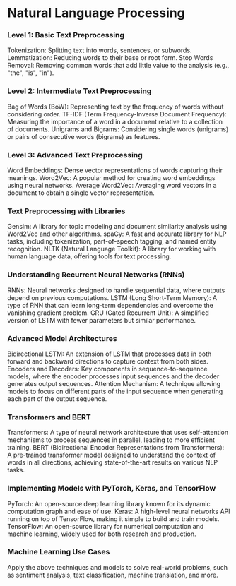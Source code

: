 # Natural Language Processing

### Level 1: Basic Text Preprocessing
Tokenization: Splitting text into words, sentences, or subwords.
Lemmatization: Reducing words to their base or root form.
Stop Words Removal: Removing common words that add little value to the analysis (e.g., "the", "is", "in").


### Level 2: Intermediate Text Preprocessing
Bag of Words (BoW): Representing text by the frequency of words without considering order.
TF-IDF (Term Frequency-Inverse Document Frequency): Measuring the importance of a word in a document relative to a collection of documents.
Unigrams and Bigrams: Considering single words (unigrams) or pairs of consecutive words (bigrams) as features.

### Level 3: Advanced Text Preprocessing
Word Embeddings: Dense vector representations of words capturing their meanings.
Word2Vec: A popular method for creating word embeddings using neural networks.
Average Word2Vec: Averaging word vectors in a document to obtain a single vector representation.

### Text Preprocessing with Libraries
Gensim: A library for topic modeling and document similarity analysis using Word2Vec and other algorithms.
spaCy: A fast and accurate library for NLP tasks, including tokenization, part-of-speech tagging, and named entity recognition.
NLTK (Natural Language Toolkit): A library for working with human language data, offering tools for text processing.

### Understanding Recurrent Neural Networks (RNNs)
RNNs: Neural networks designed to handle sequential data, where outputs depend on previous computations.
LSTM (Long Short-Term Memory): A type of RNN that can learn long-term dependencies and overcome the vanishing gradient problem.
GRU (Gated Recurrent Unit): A simplified version of LSTM with fewer parameters but similar performance.


### Advanced Model Architectures
Bidirectional LSTM: An extension of LSTM that processes data in both forward and backward directions to capture context from both sides.
Encoders and Decoders: Key components in sequence-to-sequence models, where the encoder processes input sequences and the decoder generates output sequences.
Attention Mechanism: A technique allowing models to focus on different parts of the input sequence when generating each part of the output sequence.

### Transformers and BERT
Transformers: A type of neural network architecture that uses self-attention mechanisms to process sequences in parallel, leading to more efficient training.
BERT (Bidirectional Encoder Representations from Transformers): A pre-trained transformer model designed to understand the context of words in all directions, achieving state-of-the-art results on various NLP tasks.


### Implementing Models with PyTorch, Keras, and TensorFlow
PyTorch: An open-source deep learning library known for its dynamic computation graph and ease of use.
Keras: A high-level neural networks API running on top of TensorFlow, making it simple to build and train models.
TensorFlow: An open-source library for numerical computation and machine learning, widely used for both research and production.

###  Machine Learning Use Cases
Apply the above techniques and models to solve real-world problems, such as sentiment analysis, text classification, machine translation, and more.
